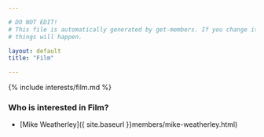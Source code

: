 ```yaml
---

# DO NOT EDIT!
# This file is automatically generated by get-members. If you change it, bad
# things will happen.

layout: default
title: "Film"

---
```


{% include interests/film.md %}

### Who is interested in Film?


* [Mike Weatherley]({ site.baseurl }}members/mike-weatherley.html)
